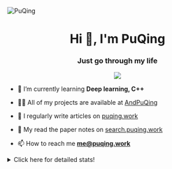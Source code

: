 ![PuQing](https://user-images.githubusercontent.com/27223114/171565019-9a56fae6-b08b-421f-99db-7e830da42371.png)

<h1 align="center">Hi 👋, I'm PuQing</h1>
<h3 align="center">Just go through my life</h3>

<p align="center">
  <img src="https://github-widgetbox.vercel.app/api/profile?username=AndPuQing&data=followers,repositories,stars,commits"/>
</p>

- 🌱 I’m currently learning **Deep learning, C++**

- 👨‍💻 All of my projects are available at [AndPuQing](https://github.com/AndPuQing)

- 📝 I regularly write articles on [puqing.work](http://puqing.work)

- 📜 My read the paper notes on [search.puqing.work](https://search.puqing.work)

- 📫 How to reach me **me@puqing.work**

<details>
<summary>Click here for detailed stats!</summary>

<!--START_SECTION:waka-->
**I'm a Night 🦉** 

```text
🌞 Morning    36 commits     ██░░░░░░░░░░░░░░░░░░░░░░░   8.59% 
🌆 Daytime    124 commits    ███████░░░░░░░░░░░░░░░░░░   29.59% 
🌃 Evening    196 commits    ███████████░░░░░░░░░░░░░░   46.78% 
🌙 Night      63 commits     ███░░░░░░░░░░░░░░░░░░░░░░   15.04%

```


📊 **This Week I Spent My Time On** 

```text
💬 Programming Languages: 
Java                     6 hrs 48 mins       █████████░░░░░░░░░░░░░░░░   36.44% 
Python                   5 hrs 58 mins       ████████░░░░░░░░░░░░░░░░░   31.97% 
Jupyter Notebook         4 hrs 7 mins        █████░░░░░░░░░░░░░░░░░░░░   22.04% 
XML                      18 mins             ░░░░░░░░░░░░░░░░░░░░░░░░░   1.66% 
JSON                     18 mins             ░░░░░░░░░░░░░░░░░░░░░░░░░   1.65%

🔥 Editors: 
VS Code                  11 hrs 7 mins       ███████████████░░░░░░░░░░   59.51% 
IntelliJ                 7 hrs 34 mins       ██████████░░░░░░░░░░░░░░░   40.49%

💻 Operating System: 
Windows                  12 hrs 1 min        ████████████████░░░░░░░░░   64.36% 
Linux                    6 hrs 39 mins       █████████░░░░░░░░░░░░░░░░   35.64%

```


<!--END_SECTION:waka-->
</details>
